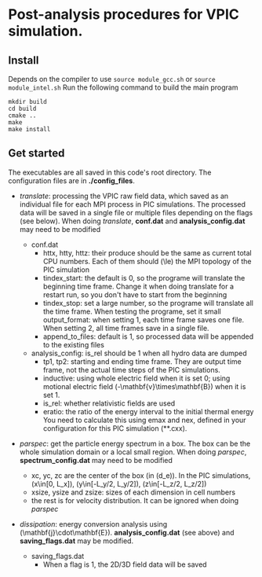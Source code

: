 # Post-analysis procedures for VPIC simulation.

## Install
Depends on the compiler to use `source module_gcc.sh` or `source module_intel.sh`
Run the following command to build the main program
```
mkdir build
cd build
cmake ..
make
make install
```
## Get started

The executables are all saved in this code's root directory.
The configuration files are in **./config_files**.

* _translate_: processing the VPIC raw field data, which saved as an individual
file for each MPI process in PIC simulations. The processed data will be
saved in a single file or multiple files depending on the flags (see below).
When doing _translate_,
**conf.dat** and **analysis_config.dat** may need to be modified
    - conf.dat
        - httx, htty, httz: their produce should be the same as current total
        CPU numbers. Each of them should \(\le\) the MPI topology of the PIC
        simulation
        - tindex_start: the default is 0, so the programe will translate the
        beginning time frame. Change it when doing translate for a restart run,
        so you don't have to start from the beginning
        - tindex_stop: set a large number, so the programe will translate all
        the time frame. When testing the programe, set it small
        output_format: when setting 1, each time frame saves one file.
        When setting 2, all time frames save in a single file.
        - append_to_files: default is 1, so processed data will be appended to
        the existing files
    - analysis_config: is_rel should be 1 when all hydro data are dumped
        - tp1, tp2: starting and ending time frame. They are output time frame,
        not the actual time steps of the PIC simulations.
        - inductive: using whole electric field when it is set 0; using motional
        electric field \(-\mathbf{v}\times\mathbf{B}\) when it is set 1.
        - is_rel: whether relativistic fields are used
        - eratio: the ratio of the energy interval to the initial thermal energy
        You need to calculate this using emax and nex, defined in your
        configuration for this PIC simulation (**.cxx).

* _parspec_: get the particle energy spectrum in a box. The box can be the whole
simulation domain or a local small region. When doing _parspec_,
**spectrum_config.dat** may need to be modified
    - xc, yc, zc are the center of the box (in \(d_e\)). In the PIC simulations,
    \(x\in[0, L_x]\), \(y\in[-L_y/2, L_y/2]\), \(z\in[-L_z/2, L_z/2]\)
    - xsize, ysize and zsize: sizes of each dimension in cell numbers
    - the rest is for velocity distribution. It can be ignored when
    doing _parspec_

* _dissipation_: energy conversion analysis using \(\mathbf{j}\cdot\mathbf{E}\).
**analysis_config.dat** (see above) and **saving_flags.dat** may be modified.
  - saving_flags.dat
      - When a flag is 1, the 2D/3D field data will be saved
